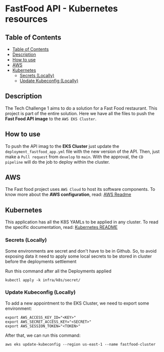 # FastFood API - Kubernetes resources

## Table of Contents

- [Table of Contents](#table-of-contents)
- [Description](#description)
- [How to use](#how-to-use)
- [AWS](#aws)
- [Kubernetes](#kubernetes)
  - [Secrets (Locally)](#secrets-locally)
  - [Update Kubeconfig (Locally)](#update-kubeconfig-locally)

## Description

The Tech Challenge 1 aims to do a solution for a Fast Food restaurant. This project is part of the entire solution. Here we have all the files to push the **Fast Food API image** to the `AWS EKS Cluster`.

## How to use

To push the API imag to the **EKS Cluster** just update the `deployment_fastfood_app.yml` file with the new version of the API. Then, just make a `Pull request` from `develop` to `main`. With the approval, the `CD pipeline` will do the job to deploy within the cluster.

## AWS

The Fast food project uses `AWS Cloud` to host its software components. To know more about the **AWS configuration**, read: [AWS Readme](infra/README.md)

## Kubernetes

This application has all the K8S YAMLs to be applied in any cluster. 
To read the specific documentation, read: [Kubernetes README](infra/k8s/README.md)

### Secrets (Locally)

Some environments are secret and don't have to be in Github. So, to avoid exposing data
it need to apply some local secrets to be stored in cluster before the deployments settlement 

Run this command after all the Deployments applied
```
kubectl apply -k infra/k8s/secret/
```

### Update Kubeconfig (Locally)

To add a new appointment to the EKS Cluster, we need to export some environment:

```
export AWS_ACCESS_KEY_ID="<KEY>"
export AWS_SECRET_ACCESS_KEY="<SECRET>"
export AWS_SESSION_TOKEN="<TOKEN>"
```

After that, we can run this command:
```
aws eks update-kubeconfig --region us-east-1 --name fastfood-cluster
```
